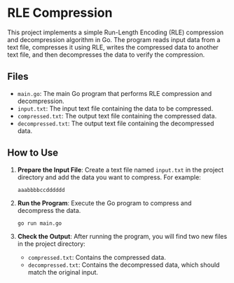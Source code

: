 # RLE Compression

This project implements a simple Run-Length Encoding (RLE) compression and decompression algorithm in Go. The program reads input data from a text file, compresses it using RLE, writes the compressed data to another text file, and then decompresses the data to verify the compression.

## Files

- `main.go`: The main Go program that performs RLE compression and decompression.
- `input.txt`: The input text file containing the data to be compressed.
- `compressed.txt`: The output text file containing the compressed data.
- `decompressed.txt`: The output text file containing the decompressed data.

## How to Use

1. **Prepare the Input File**: Create a text file named `input.txt` in the project directory and add the data you want to compress. For example:

    ```text
    aaabbbbccdddddd
    ```

2. **Run the Program**: Execute the Go program to compress and decompress the data.

    ```sh
    go run main.go
    ```

3. **Check the Output**: After running the program, you will find two new files in the project directory:
    - `compressed.txt`: Contains the compressed data.
    - `decompressed.txt`: Contains the decompressed data, which should match the original input.

